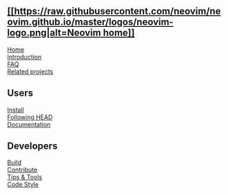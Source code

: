 [[[https://raw.githubusercontent.com/neovim/neovim.github.io/master/logos/neovim-logo.png|alt=Neovim home]]](Home)
--
[Home](Home)  
[Introduction](Introduction)   
[FAQ](FAQ)  
[Related projects](Related-projects)

Users
-----

[Install](Installing-Neovim)  
[Following HEAD](https://github.com/neovim/neovim/issues/14090)  
[Documentation](https://neovim.io/doc/general/)

Developers
-----

[Build](Building-Neovim)  
[Contribute](https://github.com/neovim/neovim/blob/master/CONTRIBUTING.md)  
[Tips & Tools](FAQ#develop)  
[Code Style](https://neovim.io/doc/user/dev_style.html#dev-style)  
